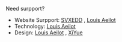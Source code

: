 Need surpport?
* Website Surpport: [SVXEDD](mailto:1753509298@qq.com) , [Louis Aeilot](mailto:louis.aeilot@icloud.com)
* Technology: [Louis Aeilot](mailto:louis.aeilot@icloud.com)
* Design: [Louis Aeilot](mailto:louis.aeilot@icloud.com) , [XiYue](#)
